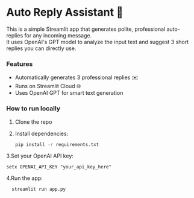 # Auto Reply Assistant 🤖

This is a simple Streamlit app that generates polite, professional auto-replies for any incoming message.  
It uses OpenAI's GPT model to analyze the input text and suggest 3 short replies you can directly use.  

### Features
- Automatically generates 3 professional replies ✉️  
- Runs on Streamlit Cloud 🌐  
- Uses OpenAI GPT for smart text generation  

### How to run locally
1. Clone the repo
    
2. Install dependencies:  
   ```bash
   pip install -r requirements.txt
   
3.Set your OpenAI API key:

    setx OPENAI_API_KEY "your_api_key_here"

4.Run the app:

      streamlit run app.py